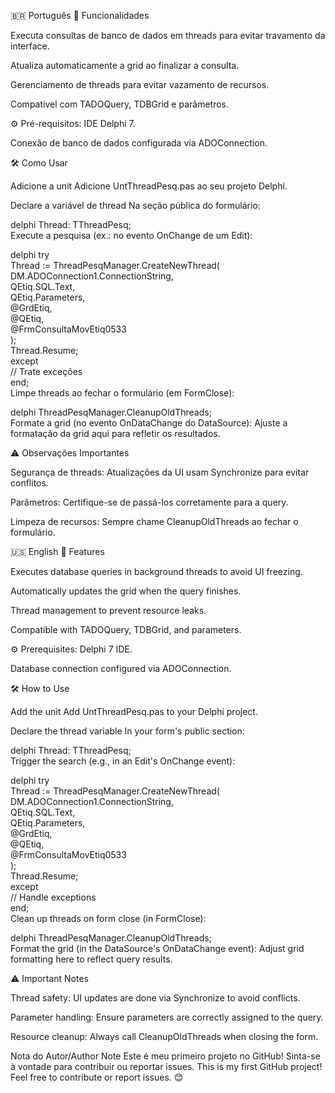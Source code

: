 🇧🇷 Português
📌 Funcionalidades

Executa consultas de banco de dados em threads para evitar travamento da interface.

Atualiza automaticamente a grid ao finalizar a consulta.

Gerenciamento de threads para evitar vazamento de recursos.

Compatível com TADOQuery, TDBGrid e parâmetros.

⚙️ Pré-requisitos: IDE Delphi 7.

Conexão de banco de dados configurada via ADOConnection.

🛠 Como Usar

Adicione a unit
Adicione UntThreadPesq.pas ao seu projeto Delphi.

Declare a variável de thread
Na seção pública do formulário:

delphi
Thread: TThreadPesq;  
Execute a pesquisa (ex.: no evento OnChange de um Edit):

delphi
try  
  Thread := ThreadPesqManager.CreateNewThread(  
    DM.ADOConnection1.ConnectionString,  
    QEtiq.SQL.Text,  
    QEtiq.Parameters,  
    @GrdEtiq,  
    @QEtiq,  
    @FrmConsultaMovEtiq0533  
  );  
  Thread.Resume;  
except  
  // Trate exceções  
end;  
Limpe threads ao fechar o formulário (em FormClose):

delphi
ThreadPesqManager.CleanupOldThreads;  
Formate a grid (no evento OnDataChange do DataSource):
Ajuste a formatação da grid aqui para refletir os resultados.

⚠️ Observações Importantes

Segurança de threads: Atualizações da UI usam Synchronize para evitar conflitos.

Parâmetros: Certifique-se de passá-los corretamente para a query.

Limpeza de recursos: Sempre chame CleanupOldThreads ao fechar o formulário.

🇺🇸 English
📌 Features

Executes database queries in background threads to avoid UI freezing.

Automatically updates the grid when the query finishes.

Thread management to prevent resource leaks.

Compatible with TADOQuery, TDBGrid, and parameters.

⚙️ Prerequisites: Delphi 7 IDE.

Database connection configured via ADOConnection.

🛠 How to Use

Add the unit
Add UntThreadPesq.pas to your Delphi project.

Declare the thread variable
In your form's public section:

delphi
Thread: TThreadPesq;  
Trigger the search (e.g., in an Edit's OnChange event):

delphi
try  
  Thread := ThreadPesqManager.CreateNewThread(  
    DM.ADOConnection1.ConnectionString,  
    QEtiq.SQL.Text,  
    QEtiq.Parameters,  
    @GrdEtiq,  
    @QEtiq,  
    @FrmConsultaMovEtiq0533  
  );  
  Thread.Resume;  
except  
  // Handle exceptions  
end;  
Clean up threads on form close (in FormClose):

delphi
ThreadPesqManager.CleanupOldThreads;  
Format the grid (in the DataSource's OnDataChange event):
Adjust grid formatting here to reflect query results.

⚠️ Important Notes

Thread safety: UI updates are done via Synchronize to avoid conflicts.

Parameter handling: Ensure parameters are correctly assigned to the query.

Resource cleanup: Always call CleanupOldThreads when closing the form.

Nota do Autor/Author Note
Este é meu primeiro projeto no GitHub! Sinta-se à vontade para contribuir ou reportar issues.
This is my first GitHub project! Feel free to contribute or report issues. 😊
